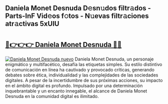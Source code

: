 ## Daniela Monet Desnuda D𝚎sn𝚞dos filtr𝚊dos - Parts-InF Vid𝚎os f𝚘tos - N𝚞evas filtr𝚊ciones atr𝚊ctivas 5xUIU

# <h2><a href="http://mb683ln.tromn.icu/?c=Daniela+Monet+Desnuda">🔗👉👉👉 Daniela Monet Desnuda 🔗🔗</a></h2>

[![Daniela Monet Desnuda nuevo](https://i.imgur.com/pEAQMta.gif)](http://mb683ln.tromn.icu/?c=Daniela+Monet+Desnuda)
Daniela Monet Desnuda, un personaje enigmático y multifacético, desafía las etiquetas simples. Su estilo distintivo de comunicación en línea ha cautivado y provocado críticas, generando debates sobre ética, individualidad y las complejidades de las sociedades digitales. A pesar de la incertidumbre de sus próximas acciones, su impacto en el ámbito digital es profundo. Impulsado por una determinación inquebrantable y un encanto innegable, el alcance de Daniela Monet Desnuda en la comunidad digital es ilimitado.
